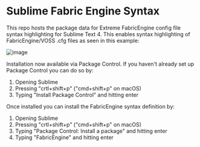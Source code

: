 # Sublime Fabric Engine Syntax
This repo hosts the package data for Extreme FabricEngine config file syntax highlighting for Sublime Text 4. This enables syntax highlighting of FabricEngine/VOSS .cfg files as seen in this example:

![image](https://github.com/stepcg/SublimeFabricEngineSyntax/assets/343550/4a6edfec-b828-4f1d-b3cc-01ee3de2b739)

Installation now available via Package Control. If you haven't already set up Package Control you can do so by:

1. Opening Sublime
2. Pressing "crtl+shift+p" ("cmd+shift+p" on macOS)
3. Typing "Install Package Control" and hitting enter

Once installed you can install the FabricEngine syntax definition by:

1. Opening Sublime
2. Pressing "crtl+shift+p" ("cmd+shift+p" on macOS)
3. Typing "Package Control: Install a package" and hitting enter
4. Typing "FabricEngine" and hitting enter
